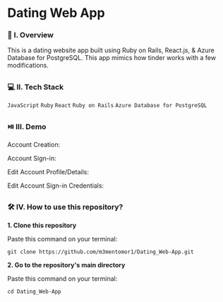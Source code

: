 # Dating Web App

### 🧐 I. Overview
This is a dating website app built using Ruby on Rails, React.js, & Azure Database for PostgreSQL. This app mimics how tinder works with a few modifications. 

##

### 💻 II. Tech Stack
``JavaScript`` ``Ruby`` ``React`` ``Ruby on Rails`` ``Azure Database for PostgreSQL``

##

### ⏯️ III. Demo

Account Creation:

Account Sign-in:

Edit Account Profile/Details:

Edit Account Sign-in Credentials:

##

### 🛠️ IV. How to use this repository?

**1. Clone this repository**

   Paste this command on your terminal: 
   ```
   git clone https://github.com/m3mentomor1/Dating_Web-App.git
   ```

**2. Go to the repository's main directory**

   Paste this command on your terminal: 
   ```
   cd Dating_Web-App
   ```